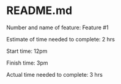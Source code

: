 # README.md
Number and name of feature: Feature #1

Estimate of time needed to complete: 2 hrs

Start time: 12pm

Finish time: 3pm

Actual time needed to complete: 3 hrs


